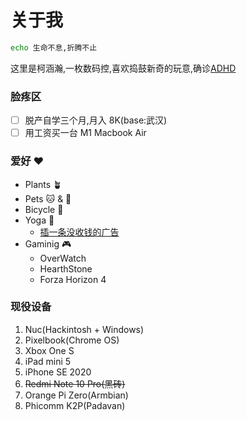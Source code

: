 # 关于我

```bash
echo 生命不息,折腾不止
``` 

这里是柯涵瀚,一枚数码控,喜欢捣鼓新奇的玩意,确诊[ADHD](https://zh.wikipedia.org/wiki/%E6%B3%A8%E6%84%8F%E5%8A%9B%E4%B8%8D%E8%B6%B3%E9%81%8E%E5%8B%95%E7%97%87)

### 脸疼区

- [ ] 脱产自学三个月,月入 8K(base:武汉)
- [ ] 用工资买一台 M1 Macbook Air

### 爱好 ❤️

- Plants 🪴
- Pets 🐱 & 🐹
- Bicycle 🚴
- Yoga 🧘
  - [插一条没收钱的广告](https://www.ishayoga.net/%E9%A6%96%E9%A1%B5/)
- Gaminig 🎮
  - OverWatch
  - HearthStone
  - Forza Horizon 4

### 现役设备

1. Nuc(Hackintosh + Windows)
2. Pixelbook(Chrome OS)
3. Xbox One S
4. iPad mini 5
5. iPhone SE 2020
6. ~~Redmi Note 10 Pro(黑砖)~~
7. Orange Pi Zero(Armbian)
8. Phicomm K2P(Padavan)
